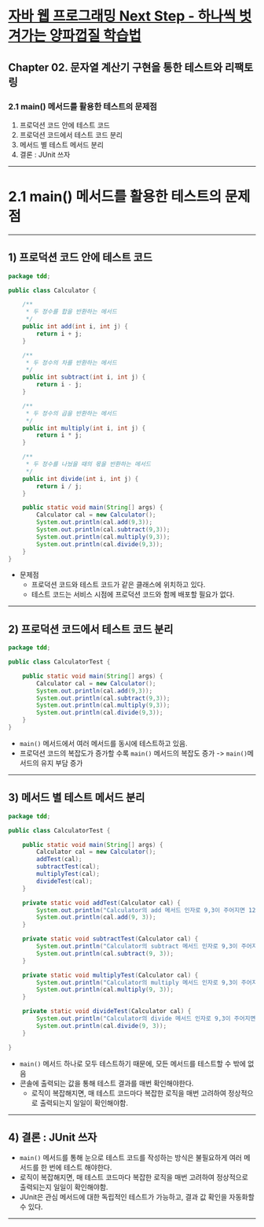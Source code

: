 # <a href = "../README.md" target="_blank">자바 웹 프로그래밍 Next Step - 하나씩 벗겨가는 양파껍질 학습법</a>
## Chapter 02. 문자열 계산기 구현을 통한 테스트와 리팩토링
### 2.1 main() 메서드를 활용한 테스트의 문제점
1) 프로덕션 코드 안에 테스트 코드
2) 프로덕션 코드에서 테스트 코드 분리
3) 메서드 별 테스트 메서드 분리
4) 결론 : JUnit 쓰자

---

# 2.1 main() 메서드를 활용한 테스트의 문제점

---

## 1) 프로덕션 코드 안에 테스트 코드
```java
package tdd;

public class Calculator {

    /**
     * 두 정수를 합을 반환하는 메서드
     */
    public int add(int i, int j) {
        return i + j;
    }

    /**
     * 두 정수의 차를 반환하는 메서드
     */
    public int subtract(int i, int j) {
        return i - j;
    }

    /**
     * 두 정수의 곱을 반환하는 메서드
     */
    public int multiply(int i, int j) {
        return i * j;
    }

    /**
     * 두 정수를 나눴을 때의 몫을 반환하는 메서드
     */
    public int divide(int i, int j) {
        return i / j;
    }

    public static void main(String[] args) {
        Calculator cal = new Calculator();
        System.out.println(cal.add(9,3));
        System.out.println(cal.subtract(9,3));
        System.out.println(cal.multiply(9,3));
        System.out.println(cal.divide(9,3));
    }
}
```
- 문제점
  - 프로덕션 코드와 테스트 코드가 같은 클래스에 위치하고 있다.
  - 테스트 코드는 서비스 시점에 프로덕션 코드와 함께 배포할 필요가 없다.

---

## 2) 프로덕션 코드에서 테스트 코드 분리
```java
package tdd;

public class CalculatorTest {

    public static void main(String[] args) {
        Calculator cal = new Calculator();
        System.out.println(cal.add(9,3));
        System.out.println(cal.subtract(9,3));
        System.out.println(cal.multiply(9,3));
        System.out.println(cal.divide(9,3));
    }
}
```
- `main()` 메서드에서 여러 메서드를 동시에 테스트하고 있음.
- 프로덕션 코드의 복잡도가 증가할 수록 `main()` 메서드의 복잡도 증가 -> `main()`메서드의 유지 부담 증가

---

## 3) 메서드 별 테스트 메서드 분리
```java
package tdd;

public class CalculatorTest {

    public static void main(String[] args) {
        Calculator cal = new Calculator();
        addTest(cal);
        subtractTest(cal);
        multiplyTest(cal);
        divideTest(cal);
    }

    private static void addTest(Calculator cal) {
        System.out.println("Calculator의 add 메서드 인자로 9,3이 주어지면 12를 반환해야한다.");
        System.out.println(cal.add(9, 3));
    }

    private static void subtractTest(Calculator cal) {
        System.out.println("Calculator의 subtract 메서드 인자로 9,3이 주어지면 6을 반환해야한다.");
        System.out.println(cal.subtract(9, 3));
    }

    private static void multiplyTest(Calculator cal) {
        System.out.println("Calculator의 multiply 메서드 인자로 9,3이 주어지면 27을 반환해야한다.");
        System.out.println(cal.multiply(9, 3));
    }

    private static void divideTest(Calculator cal) {
        System.out.println("Calculator의 divide 메서드 인자로 9,3이 주어지면 3을 반환해야한다.");
        System.out.println(cal.divide(9, 3));
    }

}

```
- `main()` 메서드 하나로 모두 테스트하기 때문에, 모든 메서드를 테스트할 수 밖에 없음
- 콘솔에 출력되는 값을 통해 테스트 결과를 매번 확인해야한다.
  - 로직이 복잡해지면, 매 테스트 코드마다 복잡한 로직을 매번 고려하여 정상적으로 출력되는지 일일이 확인해야함.

---

## 4) 결론 : JUnit 쓰자
- `main()` 메서드를 통해 눈으로 테스트 코드를 작성하는 방식은 불필요하게 여러 메서드를 한 번에 테스트 해야한다.
- 로직이 복잡해지면, 매 테스트 코드마다 복잡한 로직을 매번 고려하여 정상적으로 출력되는지 일일이 확인해야함.
- JUnit은 관심 메서드에 대한 독립적인 테스트가 가능하고, 결과 값 확인을 자동화할 수 있다.

---
